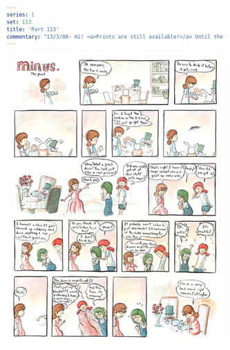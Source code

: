 ```yaml
---
series: 1
set: 113
title: 'Part 113'
commentary: "13/3/08- Hi! <a>Prints are still available!</a> Until the 17th! After the 17th they are no longer available! Thanks to everyone who made an order."
---
```


![](../../../../assets/minus/part-113/minus113.jpg)